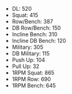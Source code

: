 * DL: 520
*  Squat: 415
*  Row/Bench: 387
*  DB Row/Bench: 150
*  Incline Bench: 310
*  Incline DB Bench: 120
*  Military: 305
*  DB Military: 115
*  Push Up: 104
*  Pull Up: 32
*  1RPM Squat: 865
*  1RPM Row: 690
*  1RPM Bench: 645
